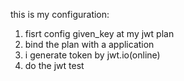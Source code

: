 this is my configuration:

1. fisrt config given_key at my jwt plan
2. bind the plan with a application
3. i generate token by jwt.io(online)
4. do the jwt test
